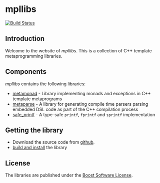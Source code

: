mpllibs
=======

[![Build Status](https://secure.travis-ci.org/sabel83/mpllibs.png?branch=master "Build Status")](http://travis-ci.org/sabel83/mpllibs)

Introduction
------------

Welcome to the website of *mpllibs*. This is a collection of C++ template
metaprogramming libraries.

Components
----------

*mpllibs* contains the following libraries:

* [metamonad](http://abel.web.elte.hu/mpllibs/metamonad) -
    Library implementing monads and exceptions in C++ template metaprograms
* [metaparse](http://abel.web.elte.hu/mpllibs/metaparse) -
    A library for generating compile time parsers parsing embedded
    DSL code as part of the C++ compilation process
* [safe\_printf](http://abel.web.elte.hu/mpllibs/safe_printf) -
    A type-safe `printf`, `fprintf` and `sprintf` implementation

Getting the library
-------------------

* Download the source code from [github](http://github.com/sabel83/mpllibs).
* [build and install](http://abel.web.elte.hu/mpllibs/build.html) the library

License
-------

The libraries are published under the
[Boost Software License](http://www.boost.org/LICENSE_1_0.txt).



